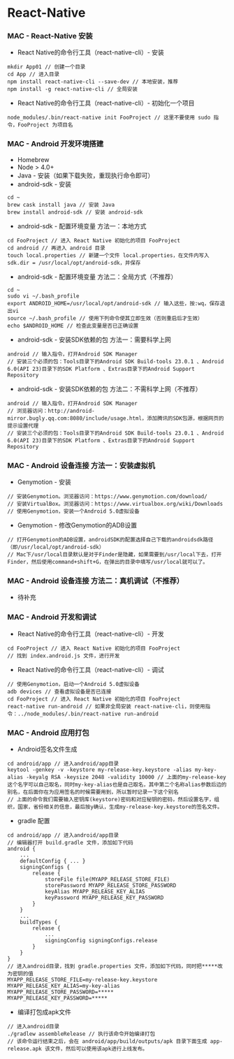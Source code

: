 # React-Native
### MAC - React-Native 安装
* React Native的命令行工具（react-native-cli）- 安装

```
mkdir App01 // 创建一个目录
cd App // 进入目录
npm install react-native-cli --save-dev // 本地安装，推荐
npm install -g react-native-cli // 全局安装
```

* React Native的命令行工具（react-native-cli）- 初始化一个项目

```
node_modules/.bin/react-native init FooProject // 这里不要使用 sudo 指令，FooProject 为项目名
```

### MAC - Android 开发环境搭建
* Homebrew
* Node > 4.0+
* Java - 安装（如果下载失败，重现执行命令即可）
* android-sdk - 安装

```
cd ~
brew cask install java // 安装 Java
brew install android-sdk // 安装 android-sdk
```

* android-sdk - 配置环境变量 方法一：本地方式

```
cd FooProject // 进入 React Native 初始化的项目 FooProject
cd android // 再进入 android 目录
touch local.properties // 新建一个文件 local.properties，在文件内写入 sdk.dir = /usr/local/opt/android-sdk，并保存
```

* android-sdk - 配置环境变量 方法二：全局方式（不推荐）

```
cd ~
sudo vi ~/.bash_profile
export ANDROID_HOME=/usr/local/opt/android-sdk // 输入这些，按:wq，保存退出vi
source ~/.bash_profile // 使用下列命令使其立即生效（否则重启后才生效）
echo $ANDROID_HOME // 检查此变量是否已正确设置
```

* android-sdk - 安装SDK依赖的包 方法一：需要科学上网

```
android // 输入指令，打开Android SDK Manager
// 安装三个必须的包：Tools目录下的Android SDK Build-tools 23.0.1 、Android 6.0(API 23)目录下的SDK Platform 、Extras目录下的Android Support Repository
```

* android-sdk - 安装SDK依赖的包 方法二：不需科学上网（不推荐）

```
android // 输入指令，打开Android SDK Manager
// 浏览器访问：http://android-mirror.bugly.qq.com:8080/include/usage.html，添加腾讯的SDK包源，根据网页的提示设置代理
// 安装三个必须的包：Tools目录下的Android SDK Build-tools 23.0.1 、Android 6.0(API 23)目录下的SDK Platform 、Extras目录下的Android Support Repository
```

### MAC - Android 设备连接 方法一：安装虚拟机
* Genymotion - 安装

```
// 安装Genymotion。浏览器访问：https://www.genymotion.com/download/
// 安装VirtualBox。浏览器访问：https://www.virtualbox.org/wiki/Downloads
// 使用Genymotion，安装一个Android 5.0虚拟设备
```

* Genymotion - 修改Genymotion的ADB设置

```
// 打开Genymotion的ADB设置，androidSDK的配置选择自己下载的androidsdk路径（即/usr/local/opt/android-sdk）
// Mac下/usr/local目录默认是对于Finder是隐藏，如果需要到/usr/local下去，打开Finder，然后使用command+shift+G，在弹出的目录中填写/usr/local就可以了。
```

### MAC - Android 设备连接 方法二：真机调试（不推荐）
* 待补充

### MAC - Android 开发和调试
* React Native的命令行工具（react-native-cli）- 开发

```
cd FooProject // 进入 React Native 初始化的项目 FooProject
// 找到 index.android.js 文件，进行开发
```

* React Native的命令行工具（react-native-cli）- 调试

```
// 使用Genymotion，启动一个Android 5.0虚拟设备
adb devices // 查看虚拟设备是否已连接
cd FooProject // 进入 React Native 初始化的项目 FooProject
react-native run-android // 如果非全局安装 react-native-cli，则使用指令：../node_modules/.bin/react-native run-android
```

### MAC - Android 应用打包
* Android签名文件生成

```
cd android/app // 进入android/app目录
keytool -genkey -v -keystore my-release-key.keystore -alias my-key-alias -keyalg RSA -keysize 2048 -validity 10000 // 上面的my-release-key这个名字可以自己取名，同时my-key-alias也是自己取名，其中第二个名称alias参数后边的别名，在后面你在为应用签名的时候需要用到，所以暂时记录一下这个别名
// 上面的命令我们需要输入密钥库(keystore)密码和对应秘钥的密码，然后设置名字，组织，国家，省份相关的信息，最后按y确认，生成my-release-key.keystore的签名文件。
```

* gradle 配置

```
cd android/app // 进入android/app目录
// 编辑器打开 build.gradle 文件，添加如下代码
android {
    ...
    defaultConfig { ... }
    signingConfigs {
        release {
            storeFile file(MYAPP_RELEASE_STORE_FILE)
            storePassword MYAPP_RELEASE_STORE_PASSWORD
            keyAlias MYAPP_RELEASE_KEY_ALIAS
            keyPassword MYAPP_RELEASE_KEY_PASSWORD
        }
    }
    ...
    buildTypes {
        release {
            ...
            signingConfig signingConfigs.release
        }
    }
}
// 进入android目录，找到 gradle.properties 文件，添加如下代码，同时把*****改为密钥的值
MYAPP_RELEASE_STORE_FILE=my-release-key.keystore
MYAPP_RELEASE_KEY_ALIAS=my-key-alias
MYAPP_RELEASE_STORE_PASSWORD=*****
MYAPP_RELEASE_KEY_PASSWORD=*****
```

* 编译打包成apk文件

```
// 进入android目录
./gradlew assembleRelease // 执行该命令开始编译打包
// 该命令运行结束之后，会在 android/app/build/outputs/apk 目录下面生成 app-release.apk 该文件，然后可以使用该apk进行上线发布。
```
